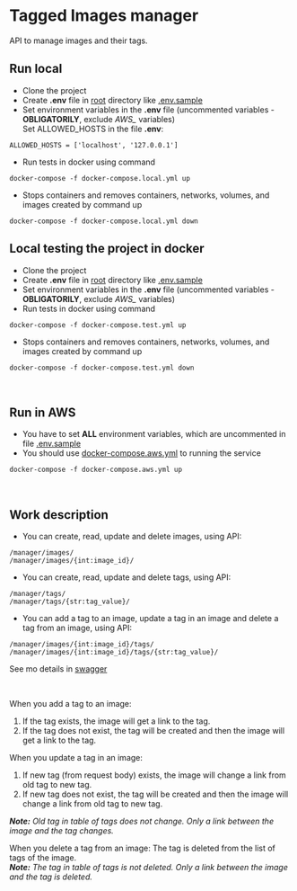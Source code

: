 # Tagged Images manager

API to manage images and their tags.  

## Run local

* Clone the project  
* Create **.env** file in [root](https://github.com/Volkova-Natalia/django_tagged_images_manager/) directory like [.env.sample](https://github.com/Volkova-Natalia/django_tagged_images_manager/blob/master/.env.sample)  
* Set environment variables in the **.env** file (uncommented variables - **OBLIGATORILY**, exclude *AWS_* variables)  
Set ALLOWED_HOSTS in the file **.env**:
```
ALLOWED_HOSTS = ['localhost', '127.0.0.1']
```
* Run tests in docker using command  
```
docker-compose -f docker-compose.local.yml up
```  
* Stops containers and removes containers, networks, volumes, and images created by command up  
```
docker-compose -f docker-compose.local.yml down
```  

## Local testing the project in docker

* Clone the project  
* Create **.env** file in [root](https://github.com/Volkova-Natalia/django_tagged_images_manager/) directory like [.env.sample](https://github.com/Volkova-Natalia/django_tagged_images_manager/blob/master/.env.sample)  
* Set environment variables in the **.env** file (uncommented variables - **OBLIGATORILY**, exclude *AWS_* variables)  
* Run tests in docker using command  
```
docker-compose -f docker-compose.test.yml up
```  
* Stops containers and removes containers, networks, volumes, and images created by command up  
```
docker-compose -f docker-compose.test.yml down
```  

<br>

## Run in AWS

* You have to set **ALL** environment variables, which are uncommented in file [.env.sample](https://github.com/Volkova-Natalia/django_tagged_images_manager/blob/master/.env.sample)  
* You should use [docker-compose.aws.yml](https://github.com/Volkova-Natalia/django_tagged_images_manager/blob/master/docker-compose.aws.yml) to running the service  
```
docker-compose -f docker-compose.aws.yml up
```  

<br>

## Work description

* You can create, read, update and delete images, using API:  
```
/manager/images/
/manager/images/{int:image_id}/
```  

* You can create, read, update and delete tags, using API:  
```
/manager/tags/
/manager/tags/{str:tag_value}/
```  

* You can add a tag to an image, update a tag in an image and delete a tag from an image, using API:  
```
/manager/images/{int:image_id}/tags/
/manager/images/{int:image_id}/tags/{str:tag_value}/
```  

See mo details in [swagger](https://volkova-natalia.github.io/django_tagged_images_manager/)  

<br>

When you add a tag to an image:
1. If the tag exists, the image will get a link to the tag.  
1. If the tag does not exist, the tag will be created and then the image will get a link to the tag.  

When you update a tag in an image:
1. If new tag (from request body) exists, the image will change a link from old tag to new tag.  
1. If new tag does not exist, the tag will be created and then the image will change a link from old tag to new tag.  

***Note:** Old tag in table of tags does not change. Only a link between the image and the tag changes.*  

When you delete a tag from an image:
The tag is deleted from the list of tags of the image.  
***Note:** The tag in table of tags is not deleted. Only a link between the image and the tag is deleted.*  
